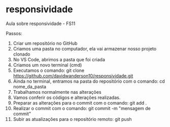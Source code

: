 # responsividade
Aula sobre responsividade - FS11

Passos:

1. Criar um repositório no GitHub
2. Criamos uma pasta no computador, ela vai armazenar nosso projeto clonado
3. No VS Code, abrimos a pasta que foi criada
4. Criamos um novo terminal (cmd)
5. Executamos o comando: git clone https://github.com/davidwanderson10/responsividade.git
6. Ainda no terminal, entramos na pasta do repositório com o comando: cd nome_da_pasta
7. Trabalhamos normalmente nas alterações
8. Vamos conferir os códigos e alterações realizadas.
9. Preparar as alterações para o commit com o comando: git add .
10. Realizar o commit com o comando: git commit -m "mensagem de commit"
11. Subir as atualizações para o repositório remoto: git push